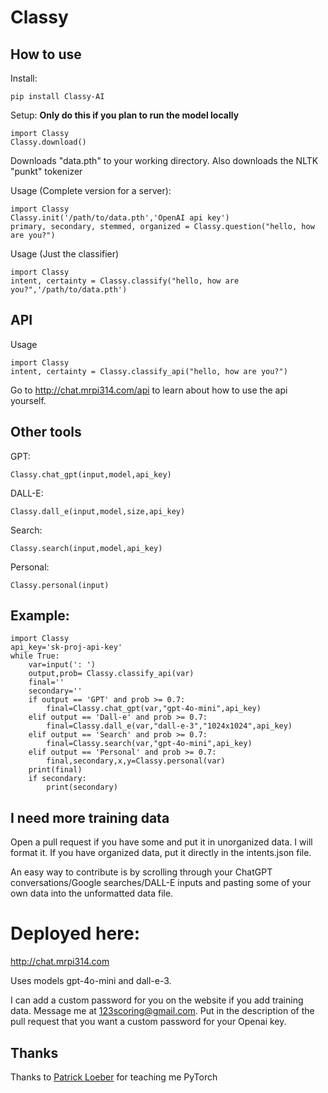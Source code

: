 # Classy
## How to use
Install: 
<pre><code>pip install Classy-AI</code></pre>
Setup: **Only do this if you plan to run the model locally**
<pre><code>import Classy
Classy.download()</code></pre>
Downloads "data.pth" to your working directory. Also downloads the NLTK "punkt" tokenizer


Usage (Complete version for a server):
<pre><code>import Classy
Classy.init('/path/to/data.pth','OpenAI api key')
primary, secondary, stemmed, organized = Classy.question("hello, how are you?")</code></pre>
Usage (Just the classifier)
<pre><code>import Classy
intent, certainty = Classy.classify("hello, how are you?",'/path/to/data.pth')</code></pre>

## API

Usage
<pre><code>import Classy
intent, certainty = Classy.classify_api("hello, how are you?")</code></pre>


Go to http://chat.mrpi314.com/api to learn about how to use the api yourself.


## Other tools
GPT:<pre><code>Classy.chat_gpt(input,model,api_key)</code></pre>
DALL-E:<pre><code>Classy.dall_e(input,model,size,api_key)</code></pre>
Search:<pre><code>Classy.search(input,model,api_key)</code></pre>
Personal:<pre><code>Classy.personal(input)</code></pre>

## Example:
<pre><code>import Classy
api_key='sk-proj-api-key'
while True:
    var=input(': ')
    output,prob= Classy.classify_api(var)
    final=''
    secondary=''
    if output == 'GPT' and prob >= 0.7:
        final=Classy.chat_gpt(var,"gpt-4o-mini",api_key)
    elif output == 'Dall-e' and prob >= 0.7:
        final=Classy.dall_e(var,"dall-e-3","1024x1024",api_key)
    elif output == 'Search' and prob >= 0.7:
        final=Classy.search(var,"gpt-4o-mini",api_key)
    elif output == 'Personal' and prob >= 0.7:
        final,secondary,x,y=Classy.personal(var)
    print(final)
    if secondary:
        print(secondary)
</code></pre>

## I need more training data

Open a pull request if you have some and put it in unorganized data. I will format it. If you have organized data, put it directly in the intents.json file.

An easy way to contribute is by scrolling through your ChatGPT conversations/Google searches/DALL-E inputs and pasting some of your own data into the unformatted data file.
# Deployed here:
http://chat.mrpi314.com

Uses models gpt-4o-mini and dall-e-3.

I can add a custom password for you on the website if you add training data. Message me at 123scoring@gmail.com. Put in the description of the pull request that you want a custom password for your Openai key. 


## Thanks
Thanks to [Patrick Loeber](https://github.com/patrickloeber) for teaching me PyTorch
